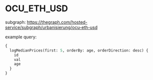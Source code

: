 # OCU_ETH_USD

subgraph: https://thegraph.com/hosted-service/subgraph/urbanisierung/ocu-eth-usd

example query:

```graphql
{
  logMedianPrices(first: 5, orderBy: age, orderDirection: desc) {
    id
    val
    age
  }
}
```
